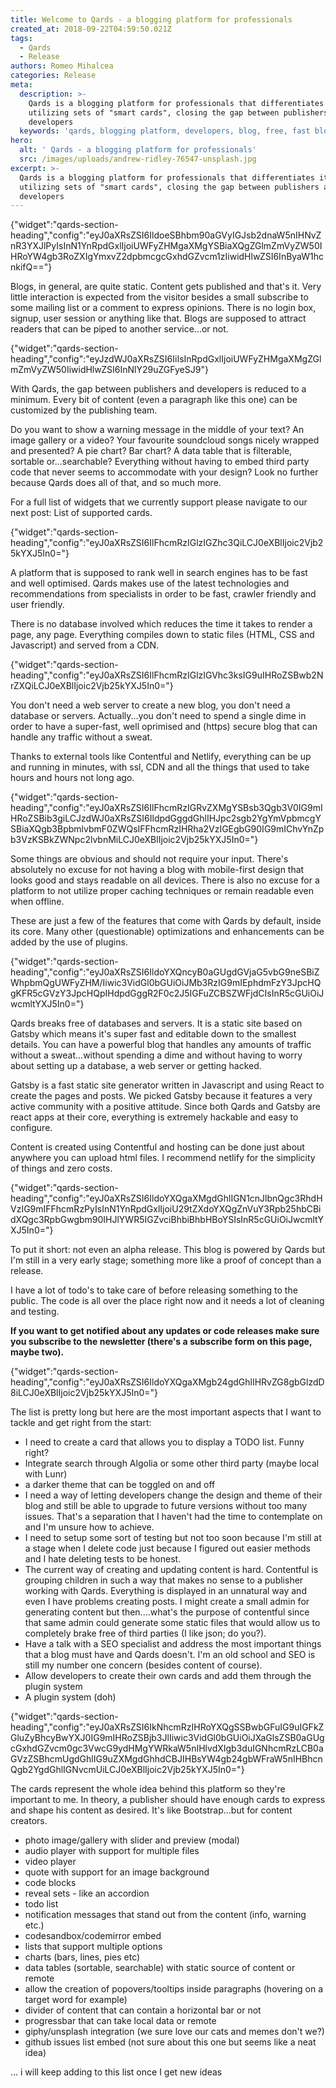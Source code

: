 ```yaml
---
title: Welcome to Qards - a blogging platform for professionals
created_at: 2018-09-22T04:59:50.021Z
tags:
  - Qards
  - Release
authors: Romeo Mihalcea
categories: Release
meta:
  description: >-
    Qards is a blogging platform for professionals that differentiates itself by
    utilizing sets of "smart cards", closing the gap between publishers and
    developers
  keywords: 'qards, blogging platform, developers, blog, free, fast blog, pwa'
hero:
  alt: ' Qards - a blogging platform for professionals'
  src: /images/uploads/andrew-ridley-76547-unsplash.jpg
excerpt: >-
  Qards is a blogging platform for professionals that differentiates itself by
  utilizing sets of "smart cards", closing the gap between publishers and
  developers
---
```

{"widget":"qards-section-heading","config":"eyJ0aXRsZSI6IldoeSBhbm90aGVyIGJsb2dnaW5nIHNvZnR3YXJlPyIsInN1YnRpdGxlIjoiUWFyZHMgaXMgYSBiaXQgZGlmZmVyZW50IHRoYW4gb3RoZXIgYmxvZ2dpbmcgcGxhdGZvcm1zIiwidHlwZSI6InByaW1hcnkifQ=="}

Blogs, in general, are quite static. Content gets published and that's it. Very little interaction is expected from the visitor besides a small subscribe to some mailing list or a comment to express opinions. There is no login box, signup, user session or anything like that. Blogs are supposed to attract readers that can be piped to another service...or not.

{"widget":"qards-section-heading","config":"eyJzdWJ0aXRsZSI6IiIsInRpdGxlIjoiUWFyZHMgaXMgZGlmZmVyZW50IiwidHlwZSI6InNlY29uZGFyeSJ9"}

With Qards, the gap between publishers and developers is reduced to a minimum. Every bit of content (even a paragraph like this one) can be customized by the publishing team.

Do you want to show a warning message in the middle of your text? An image gallery or a video? Your favourite soundcloud songs nicely wrapped and presented? A pie chart? Bar chart? A data table that is filterable, sortable or...searchable? Everything without having to embed third party code that never seems to accommodate with your design? Look no further because Qards does all of that, and so much more.

For a full list of widgets that we currently support please navigate to our next post: List of supported cards.

{"widget":"qards-section-heading","config":"eyJ0aXRsZSI6IlFhcmRzIGlzIGZhc3QiLCJ0eXBlIjoic2Vjb25kYXJ5In0="}

A platform that is supposed to rank well in search engines has to be fast and well optimised. Qards makes use of the latest technologies and recommendations from specialists in order to be fast, crawler friendly and user friendly.

There is no database involved which reduces the time it takes to render a page, any page. Everything compiles down to static files (HTML, CSS and Javascript) and served from a CDN.

{"widget":"qards-section-heading","config":"eyJ0aXRsZSI6IlFhcmRzIGlzIGVhc3ksIG9uIHRoZSBwb2NrZXQiLCJ0eXBlIjoic2Vjb25kYXJ5In0="}

You don't need a web server to create a new blog, you don't need a database or servers. Actually...you don't need to spend a single dime in order to have a super-fast, well oprimised and (https) secure blog that can handle any traffic without a sweat.

Thanks to external tools like Contentful and Netlify, everything can be up and running in minutes, with ssl, CDN and all the things that used to take hours and hours not long ago.

{"widget":"qards-section-heading","config":"eyJ0aXRsZSI6IlFhcmRzIGRvZXMgYSBsb3Qgb3V0IG9mIHRoZSBib3giLCJzdWJ0aXRsZSI6IldpdGggdGhlIHJpc2sgb2YgYmVpbmcgYSBiaXQgb3BpbmlvbmF0ZWQsIFFhcmRzIHRha2VzIGEgbG90IG9mIChvYnZpb3VzKSBkZWNpc2lvbnMiLCJ0eXBlIjoic2Vjb25kYXJ5In0="}

Some things are obvious and should not require your input. There's absolutely no excuse for not having a blog with mobile-first design that looks good and stays readable on all devices. There is also no excuse for a platform to not utilize proper caching techniques or remain readable even when offline.

These are just a few of the features that come with Qards by default, inside its core. Many other (questionable) optimizations and enhancements can be added by the use of plugins.

{"widget":"qards-section-heading","config":"eyJ0aXRsZSI6IldoYXQncyB0aGUgdGVjaG5vbG9neSBiZWhpbmQgUWFyZHM/Iiwic3VidGl0bGUiOiJMb3RzIG9mIEphdmFzY3JpcHQgKFR5cGVzY3JpcHQpIHdpdGggR2F0c2J5IGFuZCBSZWFjdCIsInR5cGUiOiJwcmltYXJ5In0="}

Qards breaks free of databases and servers. It is a static site based on Gatsby which means it's super fast and editable down to the smallest details. You can have a powerful blog that handles any amounts of traffic without a sweat…without spending a dime and without having to worry about setting up a database, a web server or getting hacked.

Gatsby is a fast static site generator written in Javascript and using React to create the pages and posts. We picked Gatsby because it features a very active community with a positive attitude. Since both Qards and Gatsby are react apps at their core, everything is extremely hackable and easy to configure.

Content is created using Contentful and hosting can be done just about anywhere you can upload html files. I recommend netlify for the simplicity of things and zero costs.

{"widget":"qards-section-heading","config":"eyJ0aXRsZSI6IldoYXQgaXMgdGhlIGN1cnJlbnQgc3RhdHVzIG9mIFFhcmRzPyIsInN1YnRpdGxlIjoiU29tZXdoYXQgZnVuY3Rpb25hbCBidXQgc3RpbGwgbm90IHJlYWR5IGZvciBhbiBhbHBoYSIsInR5cGUiOiJwcmltYXJ5In0="}

To put it short: not even an alpha release. This blog is powered by Qards but I'm still in a very early stage; something more like a proof of concept than a release.

I have a lot of todo's to take care of before releasing something to the public. The code is all over the place right now and it needs a lot of cleaning and testing.

**If you want to get notified about any updates or code releases make sure you subscribe to the newsletter (there's a subscribe form on this page, maybe two).**

{"widget":"qards-section-heading","config":"eyJ0aXRsZSI6IldoYXQgaXMgb24gdGhlIHRvZG8gbGlzdD8iLCJ0eXBlIjoic2Vjb25kYXJ5In0="}

The list is pretty long but here are the most important aspects that I want to tackle and get right from the start:

* I need to create a card that allows you to display a TODO list. Funny right?
* Integrate search through Algolia or some other third party (maybe local with Lunr)
* a darker theme that can be toggled on and off
* I need a way of letting developers change the design and theme of their blog and still be able to upgrade to future versions without too many issues. That's a separation that I haven't had the time to contemplate on and I'm unsure how to achieve.
* I need to setup some sort of testing but not too soon because I'm still at a stage when I delete code just because I figured out easier methods and I hate deleting tests to be honest.
* The current way of creating and updating content is hard. Contentful is grouping children in such a way that makes no sense to a publisher working with Qards. Everything is displayed in an unnatural way and even I have problems creating posts. I might create a small admin for generating content but then....what's the purpose of contentful since that same admin could generate some static files that would allow us to completely brake free of third parties (I like json; do you?).
* Have a talk with a SEO specialist and address the most important things that a blog must have and Qards doesn't. I'm an old school and SEO is still my number one concern (besides content of course).
* Allow developers to create their own cards and add them through the plugin system
* A plugin system (doh)

{"widget":"qards-section-heading","config":"eyJ0aXRsZSI6IkNhcmRzIHRoYXQgSSBwbGFuIG9uIGFkZGluZyBhcyBwYXJ0IG9mIHRoZSBjb3JlIiwic3VidGl0bGUiOiJXaGlsZSB0aGUgcGxhdGZvcm0gc3VwcG9ydHMgYWRkaW5nIHlvdXIgb3duIGNhcmRzLCB0aGVzZSBhcmUgdGhlIG9uZXMgdGhhdCBJIHBsYW4gb24gbWFraW5nIHBhcnQgb2YgdGhlIGNvcmUiLCJ0eXBlIjoic2Vjb25kYXJ5In0="}

The cards represent the whole idea behind this platform so they're important to me. In theory, a publisher should have enough cards to express and shape his content as desired. It's like Bootstrap...but for content creators.

* photo image/gallery with slider and preview (modal)
* audio player with support for multiple files
* video player
* quote with support for an image background
* code blocks
* reveal sets - like an accordion
* todo list
* notification messages that stand out from the content (info, warning etc.)
* codesandbox/codemirror embed
* lists that support multiple options
* charts (bars, lines, pies etc)
* data tables (sortable, searchable) with static source of content or remote
* allow the creation of popovers/tooltips inside paragraphs (hovering on a target word for example)
* divider of content that can contain a horizontal bar or not
* progressbar that can take local data or remote
* giphy/unsplash integration (we sure love our cats and memes don't we?)
* github issues list embed (not sure about this one but seems like a neat idea)

... i will keep adding to this list once I get new ideas
